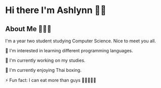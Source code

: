 # Hi there I'm Ashlynn 👋🏼

## About Me 🦁👼🏾
I'm a year two student studying Computer Science. Nice to meet you all.

🌱 I'm interested in learning different programming languages.

🔭 I'm currently working on my studies.

🥊 I'm currently enjoying Thai boxing.

⚡ Fun fact: I can eat more than guys 🍔🥟🍗🌽🍨
<!--
**yylam0/yylam0** is a ✨ _special_ ✨ repository because its `README.md` (this file) appears on your GitHub profile.

Here are some ideas to get you started:


-  I’m currently working on ...
-  I’m currently learning ...
- 👯 I’m looking to collaborate on ...
- 🤔 I’m looking for help with ...
- 💬 Ask me about ...
- 📫 How to reach me: ...
- 😄 Pronouns: ...
- ⚡ Fun fact: ...
-->
